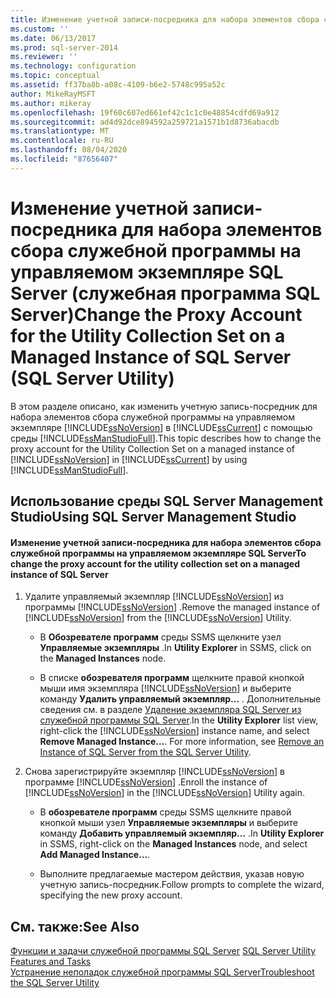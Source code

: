```yaml
---
title: Изменение учетной записи-посредника для набора элементов сбора служебной программы на Управляемый экземпляр SQL Server (служебная программа SQL Server) | Документация Майкрософт
ms.custom: ''
ms.date: 06/13/2017
ms.prod: sql-server-2014
ms.reviewer: ''
ms.technology: configuration
ms.topic: conceptual
ms.assetid: ff37ba8b-a08c-4109-b6e2-5748c995a52c
author: MikeRayMSFT
ms.author: mikeray
ms.openlocfilehash: 19f60c607ed661ef42c1c1c0e48854cdfd69a912
ms.sourcegitcommit: ad4d92dce894592a259721a1571b1d8736abacdb
ms.translationtype: MT
ms.contentlocale: ru-RU
ms.lasthandoff: 08/04/2020
ms.locfileid: "87656407"
---
```

# <a name="change-the-proxy-account-for-the-utility-collection-set-on-a-managed-instance-of-sql-server-sql-server-utility"></a><span data-ttu-id="80d8a-102">Изменение учетной записи-посредника для набора элементов сбора служебной программы на управляемом экземпляре SQL Server (служебная программа SQL Server)</span><span class="sxs-lookup"><span data-stu-id="80d8a-102">Change the Proxy Account for the Utility Collection Set on a Managed Instance of SQL Server (SQL Server Utility)</span></span>
  <span data-ttu-id="80d8a-103">В этом разделе описано, как изменить учетную запись-посредник для набора элементов сбора служебной программы на управляемом экземпляре [!INCLUDE[ssNoVersion](../../includes/ssnoversion-md.md)] в [!INCLUDE[ssCurrent](../../includes/sscurrent-md.md)] с помощью среды [!INCLUDE[ssManStudioFull](../../includes/ssmanstudiofull-md.md)].</span><span class="sxs-lookup"><span data-stu-id="80d8a-103">This topic describes how to change the proxy account for the Utility Collection Set on a managed instance of [!INCLUDE[ssNoVersion](../../includes/ssnoversion-md.md)] in [!INCLUDE[ssCurrent](../../includes/sscurrent-md.md)] by using [!INCLUDE[ssManStudioFull](../../includes/ssmanstudiofull-md.md)].</span></span>  
  
##  <a name="using-sql-server-management-studio"></a><a name="SSMSProcedure"></a> <span data-ttu-id="80d8a-104">Использование среды SQL Server Management Studio</span><span class="sxs-lookup"><span data-stu-id="80d8a-104">Using SQL Server Management Studio</span></span>  
  
#### <a name="to-change-the-proxy-account-for-the-utility-collection-set-on-a-managed-instance-of-sql-server"></a><span data-ttu-id="80d8a-105">Изменение учетной записи-посредника для набора элементов сбора служебной программы на управляемом экземпляре SQL Server</span><span class="sxs-lookup"><span data-stu-id="80d8a-105">To change the proxy account for the utility collection set on a managed instance of SQL Server</span></span>  
  
1.  <span data-ttu-id="80d8a-106">Удалите управляемый экземпляр [!INCLUDE[ssNoVersion](../../includes/ssnoversion-md.md)] из программы [!INCLUDE[ssNoVersion](../../includes/ssnoversion-md.md)] .</span><span class="sxs-lookup"><span data-stu-id="80d8a-106">Remove the managed instance of [!INCLUDE[ssNoVersion](../../includes/ssnoversion-md.md)] from the [!INCLUDE[ssNoVersion](../../includes/ssnoversion-md.md)] Utility.</span></span>  
  
    -   <span data-ttu-id="80d8a-107">В **Обозревателе программ** среды SSMS щелкните узел **Управляемые экземпляры** .</span><span class="sxs-lookup"><span data-stu-id="80d8a-107">In **Utility Explorer** in SSMS, click on the **Managed Instances** node.</span></span>  
  
    -   <span data-ttu-id="80d8a-108">В списке **обозревателя программ** щелкните правой кнопкой мыши имя экземпляра [!INCLUDE[ssNoVersion](../../includes/ssnoversion-md.md)] и выберите команду **Удалить управляемый экземпляр…** . Дополнительные сведения см. в разделе [Удаление экземпляра SQL Server из служебной программы SQL Server](remove-an-instance-of-sql-server-from-the-sql-server-utility.md).</span><span class="sxs-lookup"><span data-stu-id="80d8a-108">In the **Utility Explorer** list view, right-click the [!INCLUDE[ssNoVersion](../../includes/ssnoversion-md.md)] instance name, and select **Remove Managed Instance...**. For more information, see [Remove an Instance of SQL Server from the SQL Server Utility](remove-an-instance-of-sql-server-from-the-sql-server-utility.md).</span></span>  
  
2.  <span data-ttu-id="80d8a-109">Снова зарегистрируйте экземпляр [!INCLUDE[ssNoVersion](../../includes/ssnoversion-md.md)] в программе [!INCLUDE[ssNoVersion](../../includes/ssnoversion-md.md)] .</span><span class="sxs-lookup"><span data-stu-id="80d8a-109">Enroll the instance of [!INCLUDE[ssNoVersion](../../includes/ssnoversion-md.md)] in the [!INCLUDE[ssNoVersion](../../includes/ssnoversion-md.md)] Utility again.</span></span>  
  
    -   <span data-ttu-id="80d8a-110">В **обозревателе программ** среды SSMS щелкните правой кнопкой мыши узел **Управляемые экземпляры** и выберите команду **Добавить управляемый экземпляр…** .</span><span class="sxs-lookup"><span data-stu-id="80d8a-110">In **Utility Explorer** in SSMS, right-click on the **Managed Instances** node, and select **Add Managed Instance...**.</span></span>  
  
    -   <span data-ttu-id="80d8a-111">Выполните предлагаемые мастером действия, указав новую учетную запись-посредник.</span><span class="sxs-lookup"><span data-stu-id="80d8a-111">Follow prompts to complete the wizard, specifying the new proxy account.</span></span>  
  
## <a name="see-also"></a><span data-ttu-id="80d8a-112">См. также:</span><span class="sxs-lookup"><span data-stu-id="80d8a-112">See Also</span></span>  
 <span data-ttu-id="80d8a-113">[Функции и задачи служебной программы SQL Server](sql-server-utility-features-and-tasks.md) </span><span class="sxs-lookup"><span data-stu-id="80d8a-113">[SQL Server Utility Features and Tasks](sql-server-utility-features-and-tasks.md) </span></span>  
 [<span data-ttu-id="80d8a-114">Устранение неполадок служебной программы SQL Server</span><span class="sxs-lookup"><span data-stu-id="80d8a-114">Troubleshoot the SQL Server Utility</span></span>](../../database-engine/troubleshoot-the-sql-server-utility.md)  
  
  
